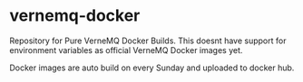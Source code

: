 # vernemq-docker
Repository for Pure VerneMQ Docker Builds. This doesnt have support for environment variables as official VerneMQ Docker images yet.

Docker images are auto build on every Sunday and uploaded to docker hub.
